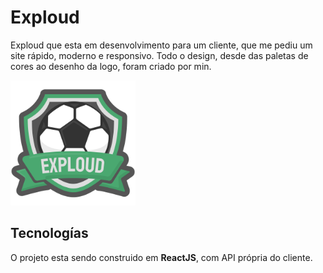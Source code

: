 <h1>Exploud</h1>

Exploud que esta em desenvolvimento para um cliente, que me pediu um site rápido, moderno e responsivo. Todo o design, desde das paletas de cores ao desenho da logo, foram criado por min.

<div class="img">
  <img style="justify-self:center;" src="src/content/svg/dark-logo.svg"  width="200px"/>
</div>

<h2>Tecnologías</h2>
<p>O projeto esta sendo construido em <strong>ReactJS</strong>, com API própria do cliente.</p>
